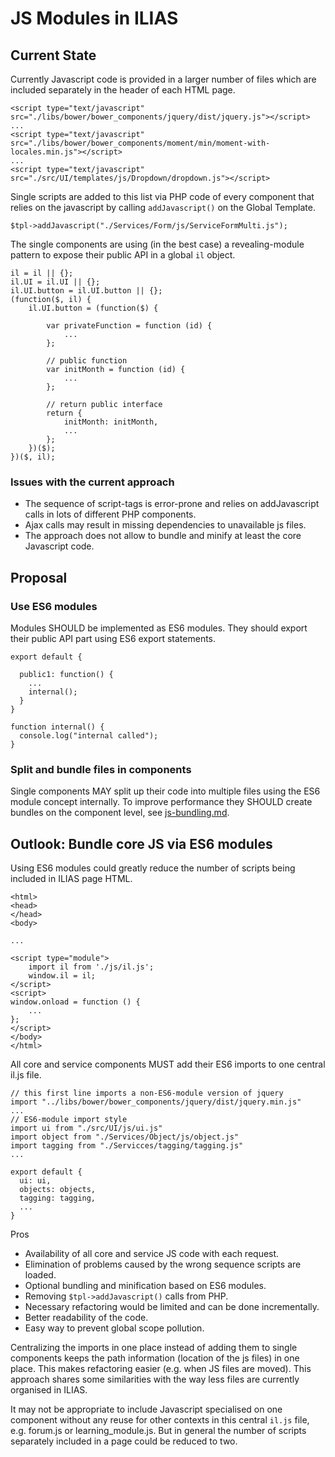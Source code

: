 # JS Modules in ILIAS

## Current State

Currently Javascript code is provided in a larger number of files which are included separately in the header of each HTML page.

```
<script type="text/javascript" src="./libs/bower/bower_components/jquery/dist/jquery.js"></script>
...
<script type="text/javascript" src="./libs/bower/bower_components/moment/min/moment-with-locales.min.js"></script>
...
<script type="text/javascript" src="./src/UI/templates/js/Dropdown/dropdown.js"></script>
``` 

Single scripts are added to this list via PHP code of every component that relies on the javascript by calling `addJavascript()` on the Global Template.

```
$tpl->addJavascript("./Services/Form/js/ServiceFormMulti.js");
```

The single components are using (in the best case) a revealing-module pattern to expose their public API in a global `il` object.

```
il = il || {};
il.UI = il.UI || {};
il.UI.button = il.UI.button || {};
(function($, il) {
    il.UI.button = (function($) {

        var privateFunction = function (id) {
            ...
        };

        // public function
        var initMonth = function (id) {
            ...
        };

        // return public interface
        return {
            initMonth: initMonth,
            ...
        };
    })($);
})($, il);

```

### Issues with the current approach

- The sequence of script-tags is error-prone and relies on addJavascript calls in lots of different PHP components.
- Ajax calls may result in missing dependencies to unavailable js files.
- The approach does not allow to bundle and minify at least the core Javascript code.

## Proposal

### Use ES6 modules

Modules SHOULD be implemented as ES6 modules. They should export their public API part using ES6 export statements.

```
export default {

  public1: function() {
    ...
    internal();
  }
}

function internal() {
  console.log("internal called");
}
```

### Split and bundle files in components

Single components MAY split up their code into multiple files using the ES6 module concept internally. To improve performance they SHOULD create bundles on the component level, see [js-bundling.md](js-bundling.md).


## Outlook: Bundle core JS via ES6 modules

Using ES6 modules could greatly reduce the number of scripts being included in ILIAS page HTML.

```
<html>
<head>
</head>
<body>

...

<script type="module">
    import il from './js/il.js';
    window.il = il;
</script>
<script>
window.onload = function () {
    ...
};
</script>
</body>
</html>
```

All core and service components MUST add their ES6 imports to one central il.js file.

```
// this first line imports a non-ES6-module version of jquery
import "../libs/bower/bower_components/jquery/dist/jquery.min.js"
...
// ES6-module import style
import ui from "./src/UI/js/ui.js"
import object from "./Services/Object/js/object.js"
import tagging from "./Servicces/tagging/tagging.js"
...

export default {
  ui: ui,
  objects: objects,
  tagging: tagging,
  ...
}
```

Pros

- Availability of all core and service JS code with each request.
- Elimination of problems caused by the wrong sequence scripts are loaded.
- Optional bundling and minification based on ES6 modules.
- Removing `$tpl->addJavascript()` calls from PHP.
- Necessary refactoring would be limited and can be done incrementally.
- Better readability of the code.
- Easy way to prevent global scope pollution.

Centralizing the imports in one place instead of adding them to single components keeps the path information (location of the js files) in one place. This makes refactoring easier (e.g. when JS files are moved). This approach shares some similarities with the way less files are currently organised in ILIAS.

It may not be appropriate to include Javascript specialised on one component without any reuse for other contexts in this central `il.js` file, e.g. forum.js or learning_module.js. But in general the number of scripts separately included in a page could be reduced to two.